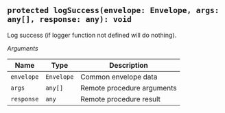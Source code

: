 ## `protected logSuccess(envelope: Envelope, args: any[], response: any): void`

Log success (if logger function not defined will do nothing).

_Arguments_

| Name       | Type       | Description                |
| ---------- | ---------- | -------------------------- |
| `envelope` | `Envelope` | Common envelope data       |
| `args`     | `any[]`    | Remote procedure arguments |
| `response` | `any`      | Remote procedure result    |
